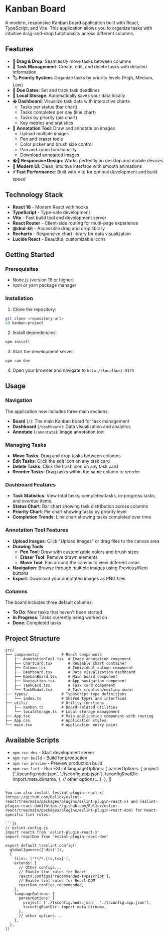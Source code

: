 # Kanban Board

A modern, responsive Kanban board application built with React, TypeScript, and Vite. This application allows you to organize tasks with intuitive drag-and-drop functionality across different columns.

## Features

- **🎯 Drag & Drop**: Seamlessly move tasks between columns
- **📝 Task Management**: Create, edit, and delete tasks with detailed information
- **🏷️ Priority System**: Organize tasks by priority levels (High, Medium, Low)
- **📅 Due Dates**: Set and track task deadlines
- **💾 Local Storage**: Automatically saves your data locally
- **� Dashboard**: Visualize task data with interactive charts
  - Tasks per status (bar chart)
  - Tasks completed per day (line chart)
  - Tasks by priority (pie chart)
  - Key metrics and statistics
- **🎨 Annotation Tool**: Draw and annotate on images
  - Upload multiple images
  - Pen and eraser tools
  - Color picker and brush size control
  - Pan and zoom functionality
  - Download annotated images
- **�📱 Responsive Design**: Works perfectly on desktop and mobile devices
- **🎨 Modern UI**: Clean, intuitive interface with smooth animations
- **⚡ Fast Performance**: Built with Vite for optimal development and build speed

## Technology Stack

- **React 18** - Modern React with hooks
- **TypeScript** - Type-safe development
- **Vite** - Fast build tool and development server
- **React Router** - Client-side routing for multi-page experience
- **@dnd-kit** - Accessible drag and drop library
- **Recharts** - Responsive chart library for data visualization
- **Lucide React** - Beautiful, customizable icons

## Getting Started

### Prerequisites

- Node.js (version 16 or higher)
- npm or yarn package manager

### Installation

1. Clone the repository:

```bash
git clone <repository-url>
cd kanban-project
```

2. Install dependencies:

```bash
npm install
```

3. Start the development server:

```bash
npm run dev
```

4. Open your browser and navigate to `http://localhost:5173`

## Usage

### Navigation

The application now includes three main sections:

- **Board** (`/`): The main Kanban board for task management
- **Dashboard** (`/dashboard`): Data visualization and analytics
- **Annotate** (`/annotate`): Image annotation tool

### Managing Tasks

- **Move Tasks**: Drag and drop tasks between columns
- **Edit Tasks**: Click the edit icon on any task card
- **Delete Tasks**: Click the trash icon on any task card
- **Reorder Tasks**: Drag tasks within the same column to reorder

### Dashboard Features

- **Task Statistics**: View total tasks, completed tasks, in-progress tasks, and overdue items
- **Status Chart**: Bar chart showing task distribution across columns
- **Priority Chart**: Pie chart showing tasks by priority level
- **Completion Trends**: Line chart showing tasks completed over time

### Annotation Tool Features

- **Upload Images**: Click "Upload Images" or drag files to the canvas area
- **Drawing Tools**:
  - **Pen Tool**: Draw with customizable colors and brush sizes
  - **Eraser Tool**: Remove drawn elements
  - **Move Tool**: Pan around the canvas to view different areas
- **Navigation**: Browse through multiple images using Previous/Next buttons
- **Export**: Download your annotated images as PNG files

### Columns

The board includes three default columns:

- **To Do**: New tasks that haven't been started
- **In Progress**: Tasks currently being worked on
- **Done**: Completed tasks

## Project Structure

```
src/
├── components/          # React components
│   ├── AnnotationTool.tsx  # Image annotation component
│   ├── ChartCard.tsx       # Reusable chart container
│   ├── Column.tsx          # Individual column component
│   ├── Dashboard.tsx       # Data visualization dashboard
│   ├── KanbanBoard.tsx     # Main board component
│   ├── Navigation.tsx      # App navigation component
│   ├── TaskCard.tsx        # Task card component
│   └── TaskModal.tsx       # Task creation/editing modal
├── types/               # TypeScript type definitions
│   └── index.ts         # Shared types and interfaces
├── utils/               # Utility functions
│   ├── kanban.ts        # Board-related utilities
│   └── localStorage.ts  # Local storage management
├── App.tsx              # Main application component with routing
├── App.css              # Application styles
└── main.tsx             # Application entry point
```

## Available Scripts

- `npm run dev` - Start development server
- `npm run build` - Build for production
- `npm run preview` - Preview production build
- `npm run lint` - Run ESLint
  languageOptions: {
  parserOptions: {
  project: ['./tsconfig.node.json', './tsconfig.app.json'],
  tsconfigRootDir: import.meta.dirname,
  },
  // other options...
  },
  },
  ])

````

You can also install [eslint-plugin-react-x](https://github.com/Rel1cx/eslint-react/tree/main/packages/plugins/eslint-plugin-react-x) and [eslint-plugin-react-dom](https://github.com/Rel1cx/eslint-react/tree/main/packages/plugins/eslint-plugin-react-dom) for React-specific lint rules:

```js
// eslint.config.js
import reactX from 'eslint-plugin-react-x'
import reactDom from 'eslint-plugin-react-dom'

export default tseslint.config([
  globalIgnores(['dist']),
  {
    files: ['**/*.{ts,tsx}'],
    extends: [
      // Other configs...
      // Enable lint rules for React
      reactX.configs['recommended-typescript'],
      // Enable lint rules for React DOM
      reactDom.configs.recommended,
    ],
    languageOptions: {
      parserOptions: {
        project: ['./tsconfig.node.json', './tsconfig.app.json'],
        tsconfigRootDir: import.meta.dirname,
      },
      // other options...
    },
  },
])
````

